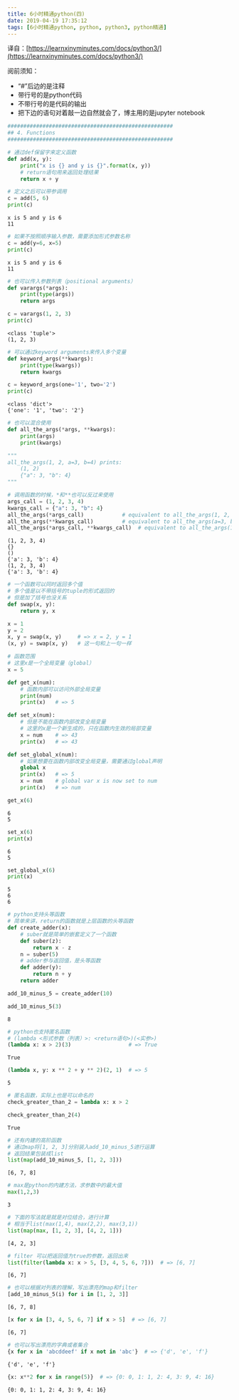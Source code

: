 ```yaml
---
title: 6小时精通python(四)
date: 2019-04-19 17:35:12
tags: [6小时精通python, python, python3, python精通]
---
```


译自：[https://learnxinyminutes.com/docs/python3/](https://learnxinyminutes.com/docs/python3/)

阅前须知：

- “#”后边的是注释
- 带行号的是python代码
- 不带行号的是代码的输出
- 把下边的语句对着敲一边自然就会了，博主用的是jupyter notebook

```python
####################################################
## 4. Functions
####################################################
```


```python
# 通过def保留字来定义函数
def add(x, y):
    print("x is {} and y is {}".format(x, y))
    # return语句用来返回处理结果
    return x + y  
```


```python
# 定义之后可以带参调用
c = add(5, 6)
print(c)
```

    x is 5 and y is 6
    11



```python
# 如果不按照顺序输入参数，需要添加形式参数名称
c = add(y=6, x=5)
print(c)
```

    x is 5 and y is 6
    11



```python
# 也可以传入参数列表（positional arguments）
def varargs(*args):
    print(type(args))
    return args
```


```python
c = varargs(1, 2, 3)
print(c)
```

    <class 'tuple'>
    (1, 2, 3)



```python
# 可以通过keyword arguments来传入多个变量
def keyword_args(**kwargs):
    print(type(kwargs))
    return kwargs
```


```python
c = keyword_args(one='1', two='2')
print(c)
```

    <class 'dict'>
    {'one': '1', 'two': '2'}



```python
# 也可以混合使用
def all_the_args(*args, **kwargs):
    print(args)
    print(kwargs)

"""
all_the_args(1, 2, a=3, b=4) prints:
    (1, 2)
    {"a": 3, "b": 4}
"""
```


```python
# 调用函数的时候，*和**也可以反过来使用
args_call = (1, 2, 3, 4)
kwargs_call = {"a": 3, "b": 4}
all_the_args(*args_call)            # equivalent to all_the_args(1, 2, 3, 4)
all_the_args(**kwargs_call)         # equivalent to all_the_args(a=3, b=4)
all_the_args(*args_call, **kwargs_call)  # equivalent to all_the_args(1, 2, 3, 4, a=3, b=4)
```

    (1, 2, 3, 4)
    {}
    ()
    {'a': 3, 'b': 4}
    (1, 2, 3, 4)
    {'a': 3, 'b': 4}



```python
# 一个函数可以同时返回多个值
# 多个值是以不带括号的tuple的形式返回的
# 但是加了括号也没关系
def swap(x, y):
    return y, x
```


```python
x = 1
y = 2
x, y = swap(x, y)     # => x = 2, y = 1
(x, y) = swap(x, y)   # 这一句和上一句一样
```


```python
# 函数范围 
# 这里x是一个全局变量（global）
x = 5

def get_x(num):
    # 函数内部可以访问外部全局变量
    print(num)
    print(x)   # => 5

def set_x(num):
    # 但是不能在函数内部改变全局变量
    # 这里的x是一个新生成的，只在函数内生效的局部变量
    x = num    # => 43
    print(x)   # => 43

def set_global_x(num):
    # 如果想要在函数内部改变全局变量，需要通过global声明
    global x
    print(x)   # => 5
    x = num    # global var x is now set to num
    print(x)   # => num
```


```python
get_x(6)
```

    6
    5



```python
set_x(6)
print(x)
```

    6
    5



```python
set_global_x(6)
print(x)
```

    5
    6
    6



```python
# python支持头等函数
# 简单来讲，return的函数就是上层函数的头等函数
def create_adder(x):
    # suber就是简单的嵌套定义了一个函数
    def suber(z):
        return x - z
    n = suber(5)
    # adder参与返回值，是头等函数
    def adder(y):
        return n + y
    return adder
```


```python
add_10_minus_5 = create_adder(10)
```


```python
add_10_minus_5(3)
```




    8




```python
# python也支持匿名函数
# (lambda <形式参数（列表）>: <return语句>)(<实参>)
(lambda x: x > 2)(3)                  # => True
```




    True




```python
(lambda x, y: x ** 2 + y ** 2)(2, 1)  # => 5
```




    5




```python
# 匿名函数，实际上也是可以命名的
check_greater_than_2 = lambda x: x > 2
```


```python
check_greater_than_2(4)
```




    True




```python
# 还有内建的高阶函数
# 通过map将[1, 2, 3]分别装入add_10_minus_5进行运算
# 返回结果包装成list
list(map(add_10_minus_5, [1, 2, 3]))
```




    [6, 7, 8]




```python
# max是python的内建方法，求参数中的最大值
max(1,2,3)
```




    3




```python
# 下面的写法就是就是对位结合，进行计算
# 相当于list(max(1,4), max(2,2), max(3,1))
list(map(max, [1, 2, 3], [4, 2, 1]))
```




    [4, 2, 3]




```python
# filter 可以把返回值为true的参数，返回出来
list(filter(lambda x: x > 5, [3, 4, 5, 6, 7]))  # => [6, 7]
```




    [6, 7]




```python
# 也可以根据对列表的理解，写出漂亮的map和filter
[add_10_minus_5(i) for i in [1, 2, 3]]
```




    [6, 7, 8]




```python
[x for x in [3, 4, 5, 6, 7] if x > 5]  # => [6, 7]
```




    [6, 7]




```python
# 也可以写出漂亮的字典或者集合
{x for x in 'abcddeef' if x not in 'abc'}  # => {'d', 'e', 'f'}
```




    {'d', 'e', 'f'}




```python
{x: x**2 for x in range(5)}  # => {0: 0, 1: 1, 2: 4, 3: 9, 4: 16}
```




    {0: 0, 1: 1, 2: 4, 3: 9, 4: 16}



